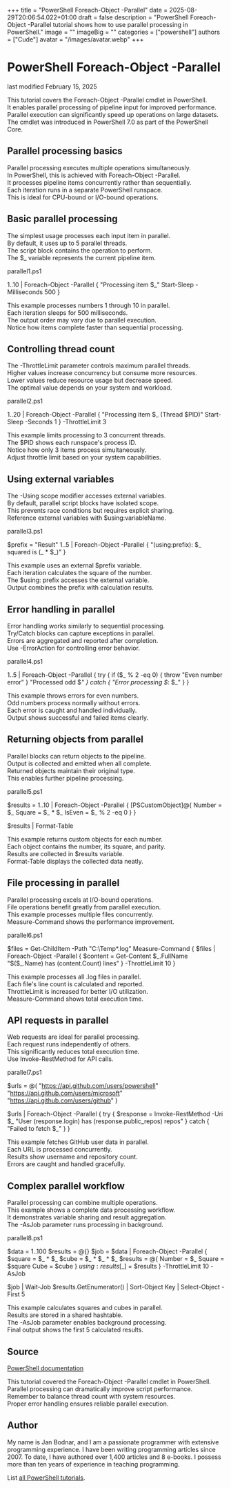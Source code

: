 +++
title = "PowerShell Foreach-Object -Parallel"
date = 2025-08-29T20:06:54.022+01:00
draft = false
description = "PowerShell Foreach-Object -Parallel tutorial shows how to use parallel processing in PowerShell."
image = ""
imageBig = ""
categories = ["powershell"]
authors = ["Cude"]
avatar = "/images/avatar.webp"
+++

# PowerShell Foreach-Object -Parallel

last modified February 15, 2025

This tutorial covers the Foreach-Object -Parallel cmdlet in PowerShell.  
It enables parallel processing of pipeline input for improved performance.  
Parallel execution can significantly speed up operations on large datasets.  
The cmdlet was introduced in PowerShell 7.0 as part of the PowerShell Core.

## Parallel processing basics

Parallel processing executes multiple operations simultaneously.  
In PowerShell, this is achieved with Foreach-Object -Parallel.  
It processes pipeline items concurrently rather than sequentially.  
Each iteration runs in a separate PowerShell runspace.  
This is ideal for CPU-bound or I/O-bound operations.

## Basic parallel processing

The simplest usage processes each input item in parallel.  
By default, it uses up to 5 parallel threads.  
The script block contains the operation to perform.  
The $_ variable represents the current pipeline item.

parallel1.ps1
  

1..10 | Foreach-Object -Parallel {
    "Processing item $_"
    Start-Sleep -Milliseconds 500
}

This example processes numbers 1 through 10 in parallel.  
Each iteration sleeps for 500 milliseconds.  
The output order may vary due to parallel execution.  
Notice how items complete faster than sequential processing.

## Controlling thread count

The -ThrottleLimit parameter controls maximum parallel threads.  
Higher values increase concurrency but consume more resources.  
Lower values reduce resource usage but decrease speed.  
The optimal value depends on your system and workload.

parallel2.ps1
  

1..20 | Foreach-Object -Parallel {
    "Processing item $_ (Thread $PID)"
    Start-Sleep -Seconds 1
} -ThrottleLimit 3

This example limits processing to 3 concurrent threads.  
The $PID shows each runspace's process ID.  
Notice how only 3 items process simultaneously.  
Adjust throttle limit based on your system capabilities.

## Using external variables

The -Using scope modifier accesses external variables.  
By default, parallel script blocks have isolated scope.  
This prevents race conditions but requires explicit sharing.  
Reference external variables with $using:variableName.

parallel3.ps1
  

$prefix = "Result"
1..5 | Foreach-Object -Parallel {
    "$($using:prefix): $_ squared is $($_ * $_)"
}

This example uses an external $prefix variable.  
Each iteration calculates the square of the number.  
The $using: prefix accesses the external variable.  
Output combines the prefix with calculation results.

## Error handling in parallel

Error handling works similarly to sequential processing.  
Try/Catch blocks can capture exceptions in parallel.  
Errors are aggregated and reported after completion.  
Use -ErrorAction for controlling error behavior.

parallel4.ps1
  

1..5 | Foreach-Object -Parallel {
    try {
        if ($_ % 2 -eq 0) {
            throw "Even number error"
        }
        "Processed odd $_"
    }
    catch {
        "Error processing $_: $_"
    }
}

This example throws errors for even numbers.  
Odd numbers process normally without errors.  
Each error is caught and handled individually.  
Output shows successful and failed items clearly.

## Returning objects from parallel

Parallel blocks can return objects to the pipeline.  
Output is collected and emitted when all complete.  
Returned objects maintain their original type.  
This enables further pipeline processing.

parallel5.ps1
  

$results = 1..10 | Foreach-Object -Parallel {
    [PSCustomObject]@{
        Number = $_
        Square = $_ * $_
        IsEven = $_ % 2 -eq 0
    }
}

$results | Format-Table

This example returns custom objects for each number.  
Each object contains the number, its square, and parity.  
Results are collected in $results variable.  
Format-Table displays the collected data neatly.

## File processing in parallel

Parallel processing excels at I/O-bound operations.  
File operations benefit greatly from parallel execution.  
This example processes multiple files concurrently.  
Measure-Command shows the performance improvement.

parallel6.ps1
  

$files = Get-ChildItem -Path "C:\Temp\*.log"
Measure-Command {
    $files | Foreach-Object -Parallel {
        $content = Get-Content $_.FullName
        "$($_.Name) has $($content.Count) lines"
    } -ThrottleLimit 10
}

This example processes all .log files in parallel.  
Each file's line count is calculated and reported.  
ThrottleLimit is increased for better I/O utilization.  
Measure-Command shows total execution time.

## API requests in parallel

Web requests are ideal for parallel processing.  
Each request runs independently of others.  
This significantly reduces total execution time.  
Use Invoke-RestMethod for API calls.

parallel7.ps1
  

$urls = @(
    "https://api.github.com/users/powershell"
    "https://api.github.com/users/microsoft"
    "https://api.github.com/users/github"
)

$urls | Foreach-Object -Parallel {
    try {
        $response = Invoke-RestMethod -Uri $_
        "User $($response.login) has $($response.public_repos) repos"
    }
    catch {
        "Failed to fetch $_"
    }
}

This example fetches GitHub user data in parallel.  
Each URL is processed concurrently.  
Results show username and repository count.  
Errors are caught and handled gracefully.

## Complex parallel workflow

Parallel processing can combine multiple operations.  
This example shows a complete data processing workflow.  
It demonstrates variable sharing and result aggregation.  
The -AsJob parameter runs processing in background.

parallel8.ps1
  

$data = 1..100
$results = @{}
$job = $data | Foreach-Object -Parallel {
    $square = $_ * $_
    $cube = $_ * $_ * $_
    $results = @{
        Number = $_
        Square = $square
        Cube = $cube
    }
    $using:results[$_] = $results
} -ThrottleLimit 10 -AsJob

$job | Wait-Job
$results.GetEnumerator() | Sort-Object Key | Select-Object -First 5

This example calculates squares and cubes in parallel.  
Results are stored in a shared hashtable.  
The -AsJob parameter enables background processing.  
Final output shows the first 5 calculated results.

## Source

[PowerShell documentation](https://docs.microsoft.com/en-us/powershell/)

This tutorial covered the Foreach-Object -Parallel cmdlet in PowerShell.  
Parallel processing can dramatically improve script performance.  
Remember to balance thread count with system resources.  
Proper error handling ensures reliable parallel execution.

## Author

My name is Jan Bodnar, and I am a passionate programmer with extensive
programming experience. I have been writing programming articles since 2007.
To date, I have authored over 1,400 articles and 8 e-books. I possess more
than ten years of experience in teaching programming.

List [all PowerShell tutorials](/powershell/).